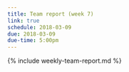 ```yaml
---
title: Team report (week 7)
link: true
schedule: 2018-03-09
due: 2018-03-09
due-time: 5:00pm
---
```

{% include weekly-team-report.md %}
